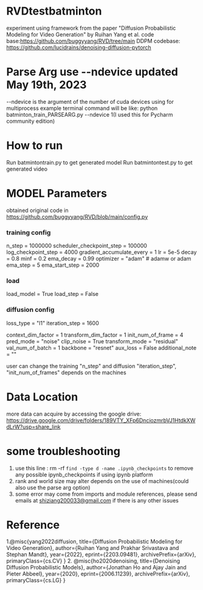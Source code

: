 # RVDtestbatminton
experiment using framework from the paper "Diffusion Probabilistic Modeling for Video Generation" by Ruihan Yang et al. 
code base:https://github.com/buggyyang/RVD/tree/main
DDPM codebase: https://github.com/lucidrains/denoising-diffusion-pytorch

# Parse Arg use --ndevice updated May 19th, 2023
--ndevice is the argument of the number of cuda devices using for multiprocess
example terminal command will be like:
python batminton_train_PARSEARG.py --ndevice 1(I used this for Pycharm community edition)

# How to run
Run batmintontrain.py to get generated model
Run batmintontest.py to get generated video
# MODEL Parameters
obtained original code in https://github.com/buggyyang/RVD/blob/main/config.py
### training config
n_step = 1000000
scheduler_checkpoint_step = 100000
log_checkpoint_step = 4000
gradient_accumulate_every = 1
lr = 5e-5
decay = 0.8
minf = 0.2
ema_decay = 0.99
optimizer = "adam"  # adamw or adam
ema_step = 5
ema_start_step = 2000

### load
load_model = True
load_step = False

### diffusion config
loss_type = "l1"
iteration_step = 1600

context_dim_factor = 1
transform_dim_factor = 1
init_num_of_frame = 4
pred_mode = "noise"
clip_noise = True
transform_mode = "residual"
val_num_of_batch = 1
backbone = "resnet"
aux_loss = False
additional_note = ""

user can change the training "n_step" and diffusion "iteration_step", "init_num_of_frames" depends on the machines

# Data Location
more data can acquire by accessing the google drive: https://drive.google.com/drive/folders/189VTY_XFp6DnciozmrbVJ1HtdkXWdLrW?usp=share_link

# some troubleshooting
1. use this line : rm -rf `find -type d -name .ipynb_checkpoints` to remove any possible ipynb_checkpoints if using ipynb platform
2. rank and world size may alter depends on the use of machines(could also use the parse arg option)
3. some error may come from imports and module references, please send emails at shiziang200033@gmail.com if there is any other issues

# Reference
1.@misc{yang2022diffusion,
      title={Diffusion Probabilistic Modeling for Video Generation}, 
      author={Ruihan Yang and Prakhar Srivastava and Stephan Mandt},
      year={2022},
      eprint={2203.09481},
      archivePrefix={arXiv},
      primaryClass={cs.CV}
}
2. @misc{ho2020denoising,
      title={Denoising Diffusion Probabilistic Models}, 
      author={Jonathan Ho and Ajay Jain and Pieter Abbeel},
      year={2020},
      eprint={2006.11239},
      archivePrefix={arXiv},
      primaryClass={cs.LG}
}
